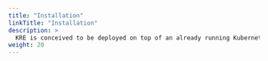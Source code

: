 ```yaml
---
title: "Installation"
linkTitle: "Installation"
description: >
  KRE is conceived to be deployed on top of an already running Kubernetes cluster or single node. In this section we try to describe the common scenarios where KRE can be deployed and advice on how to prepare your cluster to hold a KRE installation, moreover all the configuration required to deploy the KRE Helm Chart.
weight: 20
---
```

